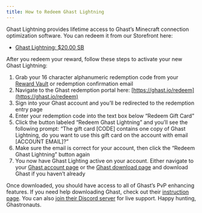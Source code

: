 ```yaml
---
title: How to Redeem Ghast Lightning
---
```


Ghast Lightning provides lifetime access to Ghast’s Minecraft connection optimization software. You can redeem it from
our Storefront here:

- [Ghast Lightning: $20.00 SB](https://salad.com/store/Rewards/f49ef083-a130-4033-b44b-3723b1222e44)

After you redeem your reward, follow these steps to activate your new Ghast Lightning:

1. Grab your 16 character alphanumeric redemption code from your [Reward Vault](https://salad.com/store/vault) or
   redemption confirmation email
2. Navigate to the Ghast redemption portal here: [https://ghast.io/redeem](https://ghast.io/redeem)
3. Sign into your Ghast account and you’ll be redirected to the redemption entry page
4. Enter your redemption code into the text box below “Redeem Gift Card”
5. Click the button labeled “Redeem Ghast Lightning” and you’ll see the following prompt: “The gift card \[CODE]
   contains one copy of Ghast Lightning, do you want to use this gift card on the account with email \[ACCOUNT EMAIL]?”
6. Make sure the email is correct for your account, then click the “Redeem Ghast Lightning” button again
7. You now have Ghast Lighting active on your account. Either navigate to your
   [Ghast account page](https://ghast.io/account) or the [Ghast download page](https://ghast.io/download) and download
   Ghast if you haven’t already

Once downloaded, you should have access to all of Ghast’s PvP enhancing features. If you need help downloading Ghast,
check out their [instruction page](https://ghast.io/instructions). You can also
[join their Discord server](https://discordapp.com/invite/2veX8AT) for live support. Happy hunting, Ghastronauts.
